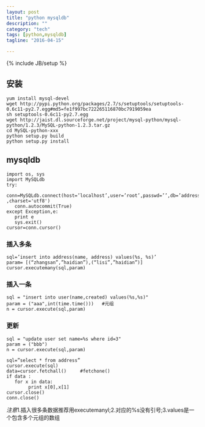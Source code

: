 ```yaml
---
layout: post
title: "python mysqldb"
description: ""
category: "tech"
tags: [python,mysqldb]
tagline: "2016-04-15"

---
```

{% include JB/setup %}

## 安装

    yum install mysql-devel
    wget http://pypi.python.org/packages/2.7/s/setuptools/setuptools-0.6c11-py2.7.egg#md5=fe1f997bc722265116870bc7919059ea
    sh setuptools-0.6c11-py2.7.egg
    wget http://jaist.dl.sourceforge.net/project/mysql-python/mysql-python/1.2.3/MySQL-python-1.2.3.tar.gz
    cd MySQL-python-xxx
    python setup.py build
    python setup.py install

## mysqldb

    import os, sys 
    import MySQLdb 
    try: 
       conn=MySQLdb.connect(host=’localhost’,user=’root’,passwd=’’,db=’address’ ,charset='utf8')
       conn.autocommit(True)
    except Exception,e: 
       print e 
       sys.exit() 
    cursor=conn.cursor() 

### 插入多条

    sql=’insert into address(name, address) values(%s, %s)’ 
    param= [(“zhangsan”,”haidian”),(“lisi”,”haidian”)]
    cursor.executemany(sql,param) 

### 插入一条

    sql = "insert into user(name,created) values(%s,%s)"  
    param = ("aaa",int(time.time()))   #元组
    n = cursor.execute(sql,param)

### 更新   

    sql = "update user set name=%s where id=3"  
    param = ("bbb")   
    n = cursor.execute(sql,param)
     
    sql=”select * from address” 
    cursor.execute(sql) 
    data=cursor.fetchall()     #fetchone()
    if data :
       for x in data: 
            print x[0],x[1] 
    cursor.close() 
    conn.close()

*注意*1.插入很多条数据推荐用executemanyl;2.对应的%s没有引号;3.values是一个包含多个元组的数组
     
